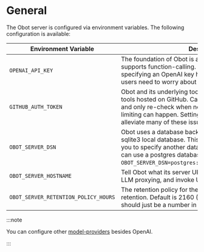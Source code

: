 # General

The Obot server is configured via environment variables. The following configuration is available:

| Environment Variable | Description |
|---------------------|-------------|
| `OPENAI_API_KEY` | The foundation of Obot is a large language model that supports function-calling. The default is OpenAI and specifying an OpenAI key here will ensure none of the users need to worry about specifying their own API key. |
| `GITHUB_AUTH_TOKEN` | Obot and its underlying tool GPTScript make heavy use of tools hosted on GitHub. Care is taken to cache these tools and only re-check when necessary. However, rate-limiting can happen. Setting a read-only token here can alleviate many of these issues. |
| `OBOT_SERVER_DSN` | Obot uses a database backend. By default, it will use a sqlite3 local database. This environment variable allows you to specify another database option. For example, you can use a postgres database with something like `OBOT_SERVER_DSN=postgres://user:password@host/database`. |
| `OBOT_SERVER_HOSTNAME` | Tell Obot what its server URL is so that things like OAuth, LLM proxying, and invoke URLs are handled correctly. |
| `OBOT_SERVER_RETENTION_POLICY_HOURS` | The retention policy for the system. Set to 0 to disable retention. Default is 2160 (90 days) if left unset. This field should just be a number in a string, no `h` suffix. |

:::note

You can configure other [model-providers](02-model-providers.md) besides OpenAI.

:::
